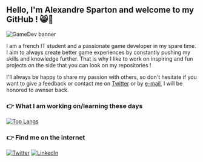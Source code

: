 ## Hello, I'm Alexandre Sparton and welcome to my GitHub ! 😸👋

![](https://media-exp1.licdn.com/dms/image/C4E16AQHZRZP5IZLuuA/profile-displaybackgroundimage-shrink_350_1400/0/1635357164722?e=1641427200&v=beta&t=VkYf1KCE1bLgldwIRAOWpBV6YcjEShKCanHsyyAWSrc "GameDev banner")

I am a french IT student and a passionate game developer in my spare time. I aim to always create better game experiences by constantly pushing my skills and knowledge further. That is why I like to work on inspiring and fun projects on the side that you can look on my repositories !

I'll always be happy to share my passion with others, so don't hesitate if you want to give a feedback or contact me on [Twitter](https://twitter.com/Beyl_dev)
or by [e-mail](mailto:sparton.alexandre@gmail.com), I will be honored to awnser back.

### 👉 What I am working on/learning these days
[![Top Langs](https://github-readme-stats.vercel.app/api/top-langs/?username=ASparton&layout=compact)](https://github.com/anuraghazra/github-readme-stats)

### 👉 Find me on the internet
[![Twitter](https://raw.githubusercontent.com/WaylonWalker/WaylonWalker/main/icon/twitter.png)](https://twitter.com/Beyl_dev)
[![LinkedIn](https://raw.githubusercontent.com/WaylonWalker/WaylonWalker/main/icon/linkedin.png)](https://www.linkedin.com/in/alexandre-sparton/) 
